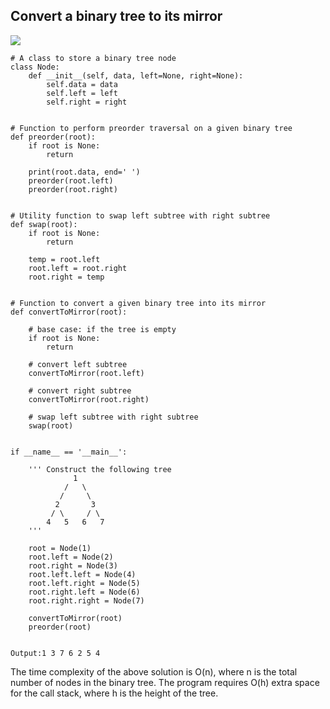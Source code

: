 ## Convert a binary tree to its mirror
![](https://www.techiedelight.com/wp-content/uploads/Binary-Tree-Mirror.png)

```
# A class to store a binary tree node
class Node:
    def __init__(self, data, left=None, right=None):
        self.data = data
        self.left = left
        self.right = right
 
 
# Function to perform preorder traversal on a given binary tree
def preorder(root):
    if root is None:
        return
 
    print(root.data, end=' ')
    preorder(root.left)
    preorder(root.right)
 
 
# Utility function to swap left subtree with right subtree
def swap(root):
    if root is None:
        return
 
    temp = root.left
    root.left = root.right
    root.right = temp
 
 
# Function to convert a given binary tree into its mirror
def convertToMirror(root):
 
    # base case: if the tree is empty
    if root is None:
        return
 
    # convert left subtree
    convertToMirror(root.left)
 
    # convert right subtree
    convertToMirror(root.right)
 
    # swap left subtree with right subtree
    swap(root)
 
 
if __name__ == '__main__':
 
    ''' Construct the following tree
              1
            /   \
           /     \
          2       3
         / \     / \
        4   5   6   7
    '''
 
    root = Node(1)
    root.left = Node(2)
    root.right = Node(3)
    root.left.left = Node(4)
    root.left.right = Node(5)
    root.right.left = Node(6)
    root.right.right = Node(7)
 
    convertToMirror(root)
    preorder(root)
 

Output:1 3 7 6 2 5 4
```
The time complexity of the above solution is O(n), where n is the total number of nodes in the binary tree. The program requires O(h) extra space for the call stack, where h is the height of the tree.
